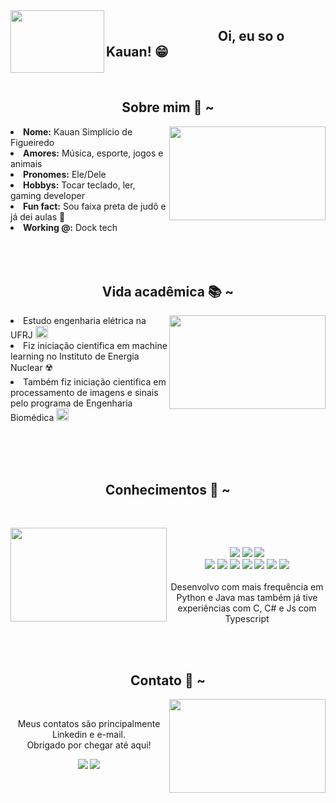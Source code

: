   <div align="center">
  <img src="https://gifs.eco.br/wp-content/uploads/2021/10/imagens-e-gifs-de-oi-eu-sou-o-goku-22.gif" align="left" width="150" height="100">
  </div>
<h2 align="left"> &nbsp&nbsp&nbsp&nbsp&nbsp&nbsp&nbsp&nbsp&nbsp&nbsp&nbsp&nbsp&nbsp&nbsp&nbsp&nbsp&nbsp&nbsp&nbsp&nbsp&nbsp&nbsp&nbsp&nbsp&nbsp&nbsp&nbsp&nbsp&nbsp&nbsp&nbsp&nbsp&nbsp&nbsp&nbsp&nbspOi, eu so o Kauan! 😁</h2>


<br>


<h2 align="center"> Sobre mim 👾 ~ </h2>
  <div align="center">
<img src="https://64.media.tumblr.com/94fb3b322092f5835d7854075c8a097e/927640267cb7a4d6-1b/s540x810/5f0a0b9a78652120ccd38ca6b424a694aa57d5a2.gif" align="right"  width="250" height="150">
  </div>
<li>
 <b>Nome:</b> Kauan Simplício de Figueiredo</li>
<li>
<b>Amores:</b> Música, esporte, jogos e animais
</li>
<li>
<b>Pronomes:</b> Ele/Dele
</li>
<li>
<b>Hobbys:</b> Tocar teclado, ler, gaming developer
</li>
<li>
<b>Fun fact:</b> Sou faixa preta de judô e já dei aulas 🥋
</li>
<li>
<b>Working @:</b> Dock tech
</li>
<br><br><br>
</div>
<div>
<h2 align="center"> Vida acadêmica 📚 ~ </h2>
  <div align="center">
<img src="http://pa1.narvii.com/6165/a7d5ef9de999814b092739eb0cbcf30f8f59be64_00.gif" align="right"  width="250" height="150">
</div>
<li>
Estudo engenharia elétrica na UFRJ <img src="https://t3.ftcdn.net/jpg/05/26/86/64/360_F_526866486_Kk9Ho8ccTLzyGbt3Jjt532HHEWfF9fRB.jpg" height="20" width="20">
</li>
<li>
Fiz iniciação cientifica em machine learning no Instituto de Energia Nuclear ☢️
</li>
<li>
Também fiz iniciação cientifica em processamento de imagens e sinais pelo programa de Engenharia Biomédica <img src="https://www.clipartmax.com/png/middle/153-1532443_biomedical-icon-breast-cancer-risk-factor.png" height="20" width="20">
</li>
<div>

<br><br><br>
<h2 align="center">            Conhecimentos 📇 ~</h2>
 <br>
<p>
  <div align="center">
<img src="https://media.tenor.com/ZtuVwa_2f1oAAAAC/kobayashi-san-chi-no-maid-dragon-anime.gif" align="left" width="250" height="150">
  </div>
</div>
<div>
  <br>
<p align="center"><img src="https://img.shields.io/badge/adobe%20photoshop%20-%2331A8FF.svg?&style=for-the-badge&logo=adobe%20photoshop&logoColor=white"/> <img src="https://img.shields.io/badge/html5%20-%23E34F26.svg?&style=for-the-badge&logo=html5&logoColor=white"/> <img src="https://img.shields.io/badge/css3%20-%231572B6.svg?&style=for-the-badge&logo=css3&logoColor=white"/><br>
 <img src="https://img.shields.io/badge/node.js%20-%2343853D.svg?&style=for-the-badge&logo=node.js&logoColor=white"/> <img src="https://img.shields.io/badge/javascript%20-%23323330.svg?&style=for-the-badge&logo=javascript&logoColor=%23F7DF1E"/> <img src="https://img.shields.io/badge/git%20-%23F05033.svg?&style=for-the-badge&logo=git&logoColor=white"/>
 <img src="https://camo.githubusercontent.com/a1b2dac5667822ee0d98ae6d799da61987fd1658dfeb4d2ca6e3c99b1535ebd8/68747470733a2f2f696d672e736869656c64732e696f2f62616467652f707974686f6e2d3336373041303f7374796c653d666f722d7468652d6261646765266c6f676f3d707974686f6e266c6f676f436f6c6f723d666664643534"/>
 <img src="https://camo.githubusercontent.com/6cbecd63a9a8f83ee186885c446938820ffa8304942a284ee6e1e2acb2bfd822/68747470733a2f2f696d672e736869656c64732e696f2f62616467652f6a6176612d2532334544384230302e7376673f7374796c653d666f722d7468652d6261646765266c6f676f3d6a617661266c6f676f436f6c6f723d7768697465">
<img src="https://img.shields.io/badge/c-%2300599C.svg?style=for-the-badge&logo=c&logoColor=white">
<img src="https://img.shields.io/badge/c%23-%23239120.svg?style=for-the-badge&logo=c-sharp&logoColor=white">
 <br><br>
Desenvolvo com mais frequência em Python e Java mas também já tive experiências com C, C# e Js com Typescript
</p>
<br>
<br>
<h2 align="center">           Contato 📝 ~</h2>
  <div align="center">
<img src="https://gifdb.com/images/thumbnail/kakashi-hatake-anime-bye-bye-vv4xg0yxihvsb76h.gif" align="right" width="250" height="150">
  </div>
<br>
<p align="center">Meus contatos são principalmente Linkedin e e-mail.<br>
Obrigado por chegar até aqui!</p>
<p align="center"><a href="https://www.linkedin.com/in/kauan-simplício-de-figueiredo-7b58a3206/" target="_blank"><img src="https://img.shields.io/badge/-LinkedIn-%230077B5?style=for-the-badge&logo=linkedin&logoColor=white" target="_blank"></a> <a href="https://mail.google.com/mail/u/?authuser=kauan-simplicio@poli.ufrj.br" target="_blank"><img src="https://img.shields.io/badge/Gmail-%23E60023.svg?style=for-the-badge&logo=gmail&logoColor=white" target="_blank"></a></p>
</div>
<br>
